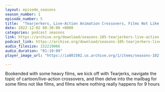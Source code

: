 ```yaml
---
layout: episode_seasons
season_number: 1
episode_number: 5
title:  "Tearjerkers, Live-Action Animation Crossovers, Films Not Like Films and Arthouse Nonsense"
date: 2022-12-02 08:30:00 +0000
categories: podcast seasons
link: https://archive.org/download/seasons-105-tearjerkers-live-action-animation-crossovers-films-not-like-films-and-arthouse-nonsense/Seasons%20%23105%20Tearjerkers%2C%20Live-Action%20Animation%20Crossovers%2C%20Films%20Not%20Like%20Films%20and%20Arthouse%20Nonsense.mp3
podcast_link: https://archive.org/download/seasons-105-tearjerkers-live-action-animation-crossovers-films-not-like-films-and-arthouse-nonsense/Seasons%20%23105%20Tearjerkers%2C%20Live-Action%20Animation%20Crossovers%2C%20Films%20Not%20Like%20Films%20and%20Arthouse%20Nonsense.mp3
audio_filesize: 152219066
audio_duration: "01:19:09"
player_image_url: "https://ia801502.us.archive.org/1/items/seasons-102-frank-sinatra-songs-and-woman-as-weapons/2000x2000_Seasons_Podcast_Art.jpg"

---
```

Bookended with some heavy films, we kick off with Tearjerks, navigate the topic of cartoon/live-action crossovers, and then delve into the mailbag for some films not like films, and films where nothing really happens for 9 hours